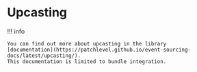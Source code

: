 # Upcasting

!!! info

    You can find out more about upcasting in the library 
    [documentation](https://patchlevel.github.io/event-sourcing-docs/latest/upcasting/). 
    This documentation is limited to bundle integration.

